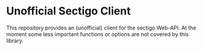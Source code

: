 # Unofficial Sectigo Client

This repository provides an (unofficial) client for the sectigo Web-API. 
At the moment some less important functions or options are not covered by this library.